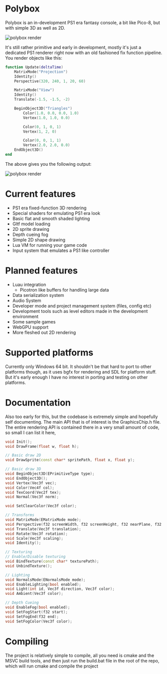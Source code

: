 # Polybox

Polybox is an in-development PS1 era fantasy console, a bit like Pico-8, but with simple 3D as well as 2D.

![polybox render](ReadmeImage.png)

It's still rather primitive and early in development, mostly it's just a dedicated PS1 renderer right now with an old fashioned fix function pipeline. You render objects like this:

```lua
function Update(deltaTime)
    MatrixMode("Projection")
    Identity()
    Perspective(320, 240, 1, 20, 60)

    MatrixMode("View")
    Identity()
    Translate(-1.5, -1.5, -2)

    BeginObject3D("Triangles")
        Color(1.0, 0.0, 0.0, 1.0)
        Vertex(1.0, 1.0, 0.0)

        Color(0, 1, 0, 1)
        Vertex(1, 2, 0)

        Color(0, 0, 1, 1)
        Vertex(2.0, 2.0, 0.0)
    EndObject3D()
end
```

The above gives you the following output:

![polybox render](ReadmeImage2.png)

# Current features

- PS1 era fixed-function 3D rendering
- Special shaders for emulating PS1 era look
- Basic flat and smooth shaded lighting
- Gltf model loading
- 2D sprite drawing
- Depth cueing fog
- Simple 2D shape drawing
- Lua VM for running your game code
- Input system that emulates a PS1 like controller

# Planned features

- Luau integration
    - Picotron like buffers for handling large data
- Data serialization system
- Audio System
- Developer mode and project management system (files, config etc)
- Development tools such as level editors made in the development environment
- Some sample games
- WebGPU support
- More fleshed out 2D rendering

# Supported platforms

Currently only Windows 64 bit. It shouldn't be that hard to port to other platforms though, as it uses bgfx for rendering and SDL for platform stuff. But it's early enough I have no interest in porting and testing on other platforms.

# Documentation

Also too early for this, but the codebase is extremely simple and hopefully self documenting. The main API that is of interest is the GraphicsChip.h file. The entire rendering API is contained there in a very small amount of code, so small I can list it here,

```cpp
void Init();
void DrawFrame(float w, float h);

// Basic draw 2D
void DrawSprite(const char* spritePath, float x, float y);

// Basic draw 3D
void BeginObject3D(EPrimitiveType type);
void EndObject3D();
void Vertex(Vec3f vec);
void Color(Vec4f col);
void TexCoord(Vec2f tex);
void Normal(Vec3f norm);

void SetClearColor(Vec3f color);

// Transforms
void MatrixMode(EMatrixMode mode);
void Perspective(f32 screenWidth, f32 screenHeight, f32 nearPlane, f32 farPlane, f32 fov);
void Translate(Vec3f translation);
void Rotate(Vec3f rotation);
void Scale(Vec3f scaling);
void Identity();

// Texturing
// Enable/Disable texturing
void BindTexture(const char* texturePath);
void UnbindTexture();

// Lighting
void NormalsMode(ENormalsMode mode);
void EnableLighting(bool enabled);
void Light(int id, Vec3f direction, Vec3f color);
void Ambient(Vec3f color);

// Depth Cueing
void EnableFog(bool enabled);
void SetFogStart(f32 start);
void SetFogEnd(f32 end);
void SetFogColor(Vec3f color);
```


# Compiling

The project is relatively simple to compile, all you need is cmake and the MSVC build tools, and then just run the build.bat file in the root of the repo, which will run cmake and compile the project
